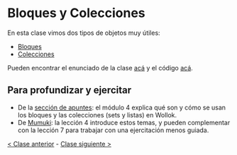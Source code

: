 # Bloques y Colecciones

En esta clase vimos dos tipos de objetos muy útiles:
- [Bloques](http://wiki.uqbar.org/wiki/articles/bloques.html)
- [Colecciones](http://wiki.uqbar.org/wiki/articles/intro-a-colecciones.html)

Pueden encontrar el enunciado de la clase [acá](https://docs.google.com/document/d/14RmgfZC6RjwK20G-pnzFUNqFeMAwfUwaJiQGX9hcUhM/edit?usp=sharing) y el código [acá](https://github.com/pdep-mit/ejemplos-de-clase-wollok/tree/master/ejemplos-de-clase/src/clase3).

## Para profundizar y ejercitar

- De la [sección de apuntes](http://www.pdep.com.ar/material/apuntes): el módulo 4 explica qué son y cómo se usan los bloques y las colecciones (sets y listas) en Wollok.
- De [Mumuki](https://wollok.mumuki.io/chapters/31-programacion-con-objetos): la lección 4 introduce estos temas, y pueden complementar con la lección 7 para trabajar con una ejercitación menos guiada.

[< Clase anterior](https://github.com/pdep-mit/bitacora-de-clase/blob/master/clase-19.md) - [Clase siguiente >](https://github.com/pdep-mit/bitacora-de-clase/blob/master/clase-21.md)
